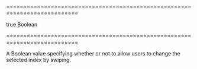 ===========================================================================
<!--default-->true<!--/default-->
<!--type-->Boolean<!--/type-->
===========================================================================

<!--shortDescription-->
A Boolean value specifying whether or not to allow users to change the selected index by swiping.
<!--/shortDescription-->

<!--fullDescription-->

<!--/fullDescription-->